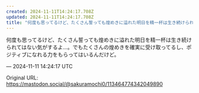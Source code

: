 ```yaml
---
created: 2024-11-11T14:24:17.708Z
updated: 2024-11-11T14:24:17.708Z
title: "何度も思ってるけど、たくさん誓っても煌めきに溢れた明日を精一杯は生き続けられては[...]"
---
```


<p>何度も思ってるけど、たくさん誓っても煌めきに溢れた明日を精一杯は生き続けられてはない気がするよ…。でもたくさんの煌めきを確実に受け取ってるし、ポジティブになれる力をもらってはいるんだけど。</p>

&mdash; 2024-11-11 14:24:17 UTC

Original URL: https://mastodon.social/@sakuramochi0/113464774342049890
